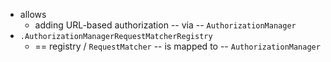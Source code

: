* allows
  * adding URL-based authorization -- via -- `AuthorizationManager`
* `.AuthorizationManagerRequestMatcherRegistry`
  * == registry / `RequestMatcher` -- is mapped to -- `AuthorizationManager`